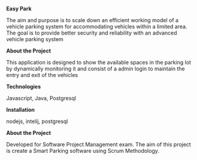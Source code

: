 **Easy Park**

The aim and purpose is to scale down an efficient working model of a vehicle parking system for accommodating vehicles within a limited area. The goal is to provide better security and reliability with an advanced vehicle parking system

**About the Project**

This application is designed to show the available spaces in the parking lot by dynamically monitoring it and consist of a admin login to maintain the entry and exit of the vehicles

**Technologies**

Javascript,
Java,
Postgresql

**Installation**

nodejs,
intelij,
postgresql


**About the Project**

Developed for Software Project Management exam. The aim of this project is create a Smart Parking software using Scrum Methodology.
